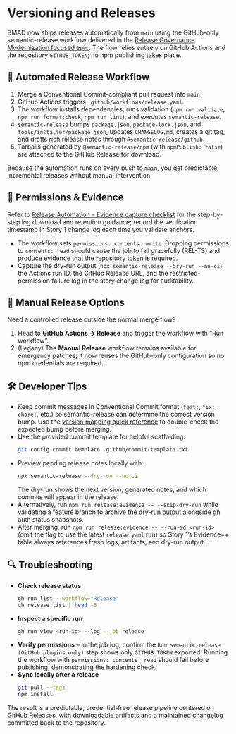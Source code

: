 # Versioning and Releases

BMAD now ships releases automatically from `main` using the GitHub-only semantic-release workflow delivered in the [Release Governance Modernization focused epic](bmad/focused-epics/release-governance/epic.md). The flow relies entirely on GitHub Actions and the repository `GITHUB_TOKEN`; no npm publishing takes place.

## 🚀 Automated Release Workflow

1. Merge a Conventional Commit-compliant pull request into `main`.
2. GitHub Actions triggers `.github/workflows/release.yaml`.
3. The workflow installs dependencies, runs validation (`npm run validate`, `npm run format:check`, `npm run lint`), and executes `semantic-release`.
4. `semantic-release` bumps `package.json`, `package-lock.json`, and `tools/installer/package.json`, updates `CHANGELOG.md`, creates a git tag, and drafts rich release notes through `@semantic-release/github`.
5. Tarballs generated by `@semantic-release/npm` (with `npmPublish: false`) are attached to the GitHub Release for download.

Because the automation runs on every push to `main`, you get predictable, incremental releases without manual intervention.

## 🔐 Permissions & Evidence

Refer to [Release Automation – Evidence capture checklist](release-automation.md#evidence-capture-checklist-story-1-1-4) for the step-by-step log download and retention guidance; record the verification timestamp in Story 1 change log each time you validate anchors.

- The workflow sets `permissions: contents: write`. Dropping permissions to `contents: read` should cause the job to fail gracefully (REL-T3) and produce evidence that the repository token is required.
- Capture the dry-run output (`npx semantic-release --dry-run --no-ci`), the Actions run ID, the GitHub Release URL, and the restricted-permission failure log in the story change log for auditability.

## 📝 Manual Release Options

Need a controlled release outside the normal merge flow?

1. Head to **GitHub Actions → Release** and trigger the workflow with “Run workflow”.
2. (Legacy) The **Manual Release** workflow remains available for emergency patches; it now reuses the GitHub-only configuration so no npm credentials are required.

## 🛠️ Developer Tips

<a id="developer-tips"></a>

- Keep commit messages in Conventional Commit format (`feat:`, `fix:`, `chore:`, etc.) so semantic-release can determine the correct version bump. Use the [version mapping quick reference](release-automation.md#version-mapping-quick-reference-story-12-ac1) to double-check the expected bump before merging.
- Use the provided commit template for helpful scaffolding:
  ```bash
  git config commit.template .github/commit-template.txt
  ```
- Preview pending release notes locally with:
  ```bash
  npx semantic-release --dry-run --no-ci
  ```
  The dry-run shows the next version, generated notes, and which commits will appear in the release.
- Alternatively, run `npm run release:evidence -- --skip-dry-run` while validating a feature branch to archive the dry-run output alongside gh auth status snapshots.
- After merging, run `npm run release:evidence -- --run-id <run-id>` (omit the flag to use the latest `release.yaml` run) so Story 1’s Evidence++ table always references fresh logs, artifacts, and dry-run output.

## 🔍 Troubleshooting

- **Check release status**
  ```bash
  gh run list --workflow="Release"
  gh release list | head -5
  ```
- **Inspect a specific run**
  ```bash
  gh run view <run-id> --log --job release
  ```
- **Verify permissions** – In the job log, confirm the `Run semantic-release (GitHub plugins only)` step shows only `GITHUB_TOKEN` exported. Running the workflow with `permissions: contents: read` should fail before publishing, demonstrating the hardening check.
- **Sync locally after a release**
  ```bash
  git pull --tags
  npm install
  ```

The result is a predictable, credential-free release pipeline centered on GitHub Releases, with downloadable artifacts and a maintained changelog committed back to the repository.
